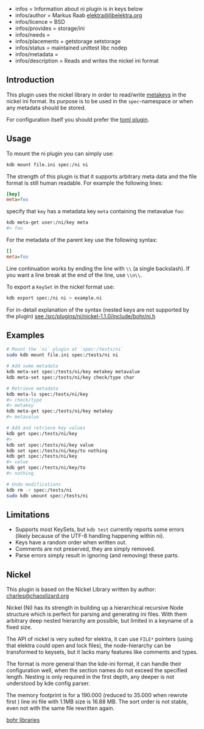 - infos = Information about ni plugin is in keys below
- infos/author = Markus Raab <elektra@libelektra.org>
- infos/licence = BSD
- infos/provides = storage/ini
- infos/needs =
- infos/placements = getstorage setstorage
- infos/status = maintained unittest libc nodep
- infos/metadata =
- infos/description = Reads and writes the nickel ini format

## Introduction

This plugin uses the nickel library in order to read/write
[metakeys](/doc/help/elektra-metadata.md) in the nickel ini format. Its purpose is to be
used in the `spec`-namespace or when any metadata should be
stored.

For configuration itself you should prefer the [toml plugin](/src/plugins/toml).

## Usage

To mount the ni plugin you can simply use:

```bash
kdb mount file.ini spec:/ni ni
```

The strength of this plugin is that it supports arbitrary meta
data and the file format is still human readable.
For example the following lines:

```ini
[key]
meta=foo
```

specify that `key` has a metadata key `meta` containing the metavalue `foo`:

```bash
kdb meta-get user:/ni/key meta
#> foo
```

For the metadata of the parent key use the following syntax:

```ini
[]
meta=foo
```

Line continuation works by ending the line with `\\` (a single backslash).
If you want a line break at the end of the line, use `\\n\\`.

To export a `KeySet` in the nickel format use:

```bash
kdb export spec:/ni ni > example.ni
```

For in-detail explanation of the syntax
(nested keys are not supported by the plugin)
[see /src/plugins/ni/nickel-1.1.0/include/bohr/ni.h](/src/plugins/ni/nickel-1.1.0/include/bohr/ni.h)

## Examples

```sh
# Mount the `ni` plugin at `spec:/tests/ni`
sudo kdb mount file.ini spec:/tests/ni ni

# Add some metadata
kdb meta-set spec:/tests/ni/key metakey metavalue
kdb meta-set spec:/tests/ni/key check/type char

# Retrieve metadata
kdb meta-ls spec:/tests/ni/key
#> check/type
#> metakey
kdb meta-get spec:/tests/ni/key metakey
#> metavalue

# Add and retrieve key values
kdb get spec:/tests/ni/key
#>
kdb set spec:/tests/ni/key value
kdb set spec:/tests/ni/key/to nothing
kdb get spec:/tests/ni/key
#> value
kdb get spec:/tests/ni/key/to
#> nothing

# Undo modifications
kdb rm -r spec:/tests/ni
sudo kdb umount spec:/tests/ni
```

## Limitations

- Supports most KeySets, but `kdb test` currently reports some errors
  (likely because of the UTF-8 handling happening within ni).
- Keys have a random order when written out.
- Comments are not preserved, they are simply removed.
- Parse errors simply result in ignoring (and removing) these parts.

## Nickel

This plugin is based on the Nickel Library written by
author: charles@chaoslizard.org

Nickel (Ni) has its strength in building up a hierarchical
recursive Node structure which is perfect for parsing and
generating ini files. With them arbitrary deep nested hierarchy
are possible, but limited in a keyname of a fixed size.

The API of nickel is very suited for elektra, it can use
`FILE*` pointers (using that elektra could open and lock
files), the node-hierarchy can be transformed to
keysets, but it lacks many features like comments
and types.

The format is more general than the kde-ini format, it can
handle their configuration well, when the section names
do not exceed the specified length. Nesting is only required
in the first depth, any deeper is not understood by kde config
parser.

The memory footprint is for a 190.000 (reduced to 35.000 when
rewrote first ) line ini file with 1.1MB size is 16.88 MB.
The sort order is not stable, even not with the same file
rewritten again.

[bohr libraries](https://lab.burn.capital/chaz-attic/bohr)

